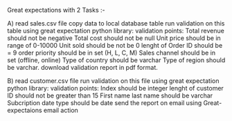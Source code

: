 Great expectations with 2 Tasks :-


A)	read sales.csv file
	copy data to local database table
	run validation on this table using great expectation python library:
		validation points:
			Total revenue should not be negative
			Total cost should not be null
			Unit price should be in range of 0-10000
			Unit sold should be not be 0
			lenght of Order ID should be  = 9
			order priority should be in set (H, L, C, M)
			Sales channel should be in set (offline, online)
			Type of country should be varchar
			Type of region should be varchar.
	download validation report in pdf format.
	
B) 	read customer.csv file 
	run validation on this file using great expectation python library:
		validation points:
			Index should be integer
			lenght of customer ID should not be greater than 15
			First name last name should be varchar
			Subcription date type should be date
		send the report on email using Great- expectaions email action
